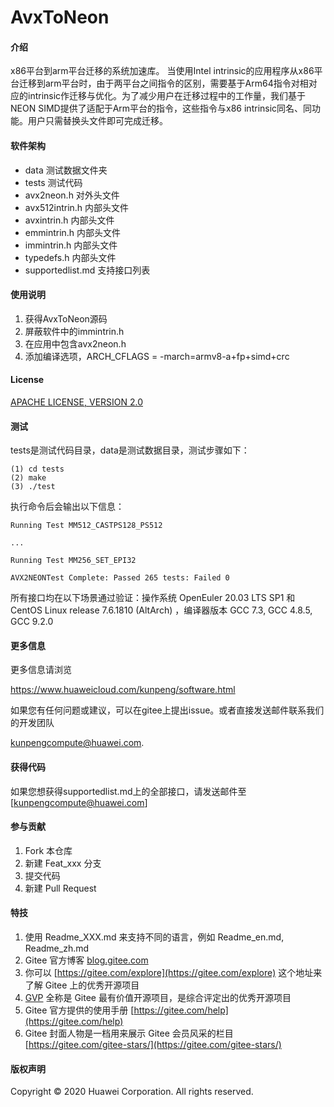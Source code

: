 # AvxToNeon

#### 介绍
x86平台到arm平台迁移的系统加速库。
当使用Intel intrinsic的应用程序从x86平台迁移到arm平台时，由于两平台之间指令的区别，需要基于Arm64指令对相对应的intrinsic作迁移与优化。为了减少用户在迁移过程中的工作量，我们基于NEON SIMD提供了适配于Arm平台的指令，这些指令与x86 intrinsic同名、同功能。用户只需替换头文件即可完成迁移。

#### 软件架构
- data 测试数据文件夹
- tests 测试代码
- avx2neon.h 对外头文件
- avx512intrin.h 内部头文件
- avxintrin.h 内部头文件
- emmintrin.h 内部头文件
- immintrin.h 内部头文件
- typedefs.h 内部头文件
- supportedlist.md 支持接口列表

#### 使用说明

1.  获得AvxToNeon源码
2.  屏蔽软件中的immintrin.h
3.  在应用中包含avx2neon.h
4.  添加编译选项，ARCH_CFLAGS = -march=armv8-a+fp+simd+crc

#### License

[APACHE LICENSE, VERSION 2.0](https://www.apache.org/licenses/LICENSE-2.0)

#### 测试

tests是测试代码目录，data是测试数据目录，测试步骤如下：

```
(1) cd tests
(2) make
(3) ./test
```

执行命令后会输出以下信息：

```
Running Test MM512_CASTPS128_PS512

...

Running Test MM256_SET_EPI32

AVX2NEONTest Complete: Passed 265 tests: Failed 0
```

所有接口均在以下场景通过验证：操作系统 OpenEuler 20.03 LTS SP1 和 CentOS Linux release 7.6.1810 (AltArch) ，编译器版本 GCC 7.3, GCC 4.8.5, GCC 9.2.0

#### 更多信息

更多信息请浏览

<https://www.huaweicloud.com/kunpeng/software.html>

如果您有任何问题或建议，可以在gitee上提出issue。或者直接发送邮件联系我们的开发团队

 [kunpengcompute@huawei.com](mailto:kunpengcompute@huawei.com).

#### 获得代码

如果您想获得supportedlist.md上的全部接口，请发送邮件至 [kunpengcompute@huawei.com]

#### 参与贡献

1.  Fork 本仓库
2.  新建 Feat_xxx 分支
3.  提交代码
4.  新建 Pull Request


#### 特技

1.  使用 Readme\_XXX.md 来支持不同的语言，例如 Readme\_en.md, Readme\_zh.md
2.  Gitee 官方博客 [blog.gitee.com](https://blog.gitee.com)
3.  你可以 [https://gitee.com/explore](https://gitee.com/explore) 这个地址来了解 Gitee 上的优秀开源项目
4.  [GVP](https://gitee.com/gvp) 全称是 Gitee 最有价值开源项目，是综合评定出的优秀开源项目
5.  Gitee 官方提供的使用手册 [https://gitee.com/help](https://gitee.com/help)
6.  Gitee 封面人物是一档用来展示 Gitee 会员风采的栏目 [https://gitee.com/gitee-stars/](https://gitee.com/gitee-stars/)

#### 版权声明

Copyright © 2020 Huawei Corporation. All rights reserved. 
